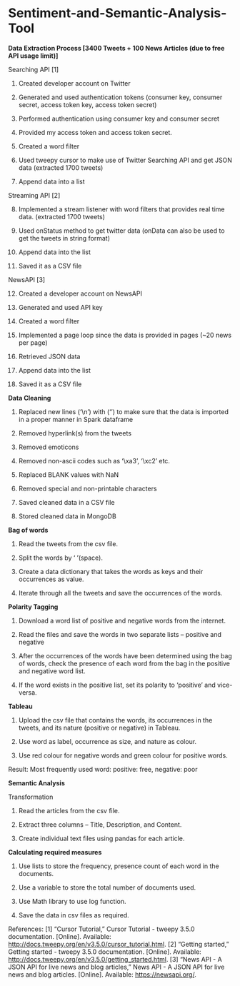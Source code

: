 # Sentiment-and-Semantic-Analysis-Tool

**Data Extraction Process [3400 Tweets + 100 News Articles (due to free API usage limit)]**

Searching API [1]

1. Created developer account on Twitter

2. Generated and used authentication tokens (consumer key, consumer secret, access token key, access token secret)

3. Performed authentication using consumer key and consumer secret

4. Provided my access token and access token secret.

5. Created a word filter

6. Used tweepy cursor to make use of Twitter Searching API and get JSON data (extracted 1700 tweets)

7. Append data into a list


Streaming API [2]

8. Implemented a stream listener with word filters that provides real time data. (extracted 1700 tweets)

9. Used onStatus method to get twitter data (onData can also be used to get the tweets in string format)

10. Append data into the list

11. Saved it as a CSV file

NewsAPI [3]

12. Created a developer account on NewsAPI

13. Generated and used API key

14. Created a word filter

15. Implemented a page loop since the data is provided in pages (~20 news per page)

16. Retrieved JSON data

17. Append data into the list

18. Saved it as a CSV file



**Data Cleaning**

1. Replaced new lines (‘\n’) with (‘’) to make sure that the data is imported in a proper manner in Spark dataframe

2. Removed hyperlink(s) from the tweets

3. Removed emoticons

4. Removed non-ascii codes such as ‘\xa3’, ‘\xc2’ etc.

5. Replaced BLANK values with NaN

6. Removed special and non-printable characters

7. Saved cleaned data in a CSV file

8. Stored cleaned data in MongoDB



**Bag of words**
1. Read the tweets from the csv file.

2. Split the words by ‘ ’(space).

3. Create a data dictionary that takes the words as keys and their occurrences as value.

4. Iterate through all the tweets and save the occurrences of the words.



**Polarity Tagging**
1. Download a word list of positive and negative words from the internet.

2. Read the files and save the words in two separate lists – positive and negative

3. After the occurrences of the words have been determined using the bag of words, check the presence of each word from the bag in the positive and negative word list.

4. If the word exists in the positive list, set its polarity to ‘positive’ and vice-versa.



**Tableau**

1. Upload the csv file that contains the words, its occurrences in the tweets, and its nature (positive or negative) in Tableau.

2. Use word as label, occurrence as size, and nature as colour.

3. Use red colour for negative words and green colour for positive words.

Result: Most frequently used word: positive: free, negative: poor



**Semantic Analysis**

Transformation

1. Read the articles from the csv file.

2. Extract three columns – Title, Description, and Content.

3. Create individual text files using pandas for each article.



**Calculating required measures**

1. Use lists to store the frequency, presence count of each word in the documents.

2. Use a variable to store the total number of documents used.

3. Use Math library to use log function.

4. Save the data in csv files as required.



References:
[1] “Cursor Tutorial,” Cursor Tutorial - tweepy 3.5.0 documentation. [Online]. Available: http://docs.tweepy.org/en/v3.5.0/cursor_tutorial.html. 
[2] “Getting started,” Getting started - tweepy 3.5.0 documentation. [Online]. Available: http://docs.tweepy.org/en/v3.5.0/getting_started.html. 
[3] “News API - A JSON API for live news and blog articles,” News API - A JSON API for live news and blog articles. [Online]. Available: https://newsapi.org/.
